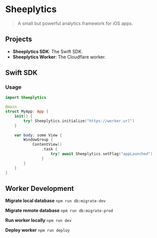 # Sheeplytics
> A small but powerful analytics framework for iOS apps.

## Projects

- **Sheeplytics SDK**: The Swift SDK.
- **Sheeplytics Worker**: The Cloudflare worker.

## Swift SDK

### Usage

```swift
import Sheeplytics

@main
struct MyApp: App {
    init() {
        try? Sheeplytics.initialize("https://worker.url")
    }
    
    var body: some View {
        WindowGroup {
            ContentView()
                .task {
                    try? await Sheeplytics.setFlag("appLaunched")
                }
        }
    }
}
```

## Worker Development

**Migrate local database**
`npm run db:migrate-dev`

**Migrate remote database**
`npm run db:migrate-prod`

**Run worker locally**
`npm run dev`

**Deploy worker**
`npm run deploy`
